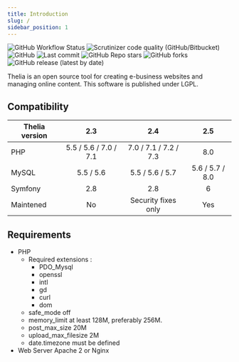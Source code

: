 ```yaml
---
title: Introduction
slug: /
sidebar_position: 1
---
```


![GitHub Workflow Status](https://img.shields.io/github/workflow/status/thelia/thelia/test?style=flat-square)
![Scrutinizer code quality (GitHub/Bitbucket)](https://img.shields.io/scrutinizer/quality/g/thelia/thelia?style=flat-square)
![GitHub](https://img.shields.io/github/license/thelia/thelia?style=flat-square)
![Last commit](https://img.shields.io/github/last-commit/thelia/thelia.svg?style=flat-square)
![GitHub Repo stars](https://img.shields.io/github/stars/thelia/thelia?style=flat-square)
![GitHub forks](https://img.shields.io/github/forks/thelia/thelia?style=flat-square)
![GitHub release (latest by date)](https://img.shields.io/github/v/release/thelia/thelia?label=latest%20release&style=flat-square)

Thelia is an open source tool for creating e-business websites and managing online content. This software is published under LGPL.

Compatibility
------------


| Thelia version |        2.3         |         2.4         |      2.5      |
|----------------|:------------------:|:-------------------:|:-------------:|
| PHP            | 5.5 / 5.6 / 7.0 / 7.1 | 7.0 / 7.1 / 7.2 / 7.3  |      8.0      |
| MySQL          |      5.5 / 5.6      |    5.5 / 5.6 / 5.7    | 5.6 / 5.7 / 8.0 |
| Symfony        |        2.8         |         2.8         |       6       |
 | Maintened      |         No         | Security fixes only |      Yes      |


Requirements
------------

* PHP
  * Required extensions :
    * PDO_Mysql
    * openssl
    * intl
    * gd
    * curl
    * dom
  * safe_mode off
  * memory_limit at least 128M, preferably 256M.
  * post\_max\_size 20M
  * upload\_max\_filesize 2M
  * date.timezone must be defined
* Web Server Apache 2 or Nginx